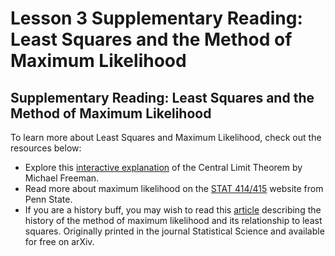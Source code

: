# Lesson 3 Supplementary Reading: Least Squares and the Method of Maximum Likelihood

## Supplementary Reading: Least Squares and the Method of Maximum Likelihood

To learn more about Least Squares and Maximum Likelihood, check out the resources below:

- Explore this [interactive explanation](http://mfviz.com/central-limit/) of the Central Limit Theorem by Michael Freeman. 
- Read more about maximum likelihood on the [STAT 414/415](https://online.stat.psu.edu/stat415/lesson/1/1.2) website from Penn State.
- If you are a history buff, you may wish to read this [article](https://arxiv.org/pdf/0804.2996.pdf) describing the history of the method of maximum likelihood and its relationship to least squares. Originally printed in the journal Statistical Science and available for free on arXiv.